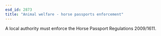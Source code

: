 ```yaml
---
esd_id: 2873
title: "Animal welfare - horse passports enforcement"
---
```


A local authority must enforce the Horse Passport Regulations 2009/1611.

